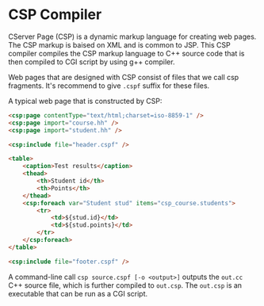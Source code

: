 # CSP Compiler

CServer Page (CSP) is a dynamic markup language for creating web pages. The CSP markup is baised on XML and is common to JSP. This CSP compiler compiles the CSP markup language to C++ source code that is then compiled to CGI script by using g++ compiler.

Web pages that are designed with CSP consist of files that we call csp fragments. It's recommend to give `.cspf` suffix for these files.

A typical web page that is constructed by CSP:

```html
<csp:page contentType="text/html;charset=iso-8859-1" />
<csp:page import="course.hh" />
<csp:page import="student.hh" />

<csp:include file="header.cspf" />

<table>
    <caption>Test results</caption>
    <thead>
        <th>Student id</th>
        <th>Points</th>
    </thead>
    <csp:foreach var="Student stud" items="csp_course.students">
        <tr>
            <td>${stud.id}</td>
            <td>${stud.points}</td>
        </tr>
    </csp:foreach>
</table>

<csp:include file="footer.cspf" />
```

A command-line call `csp source.cspf [-o <output>]` outputs the `out.cc` C++ source file, which is further compiled to `out.csp`. The `out.csp` is an executable that can be run as a CGI script.
